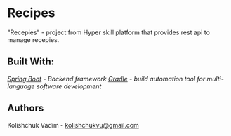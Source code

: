 # Recipes
"Recepies" - project from Hyper skill platform that provides rest api to manage recepies.

## Built With:
*[Spring Boot](https://spring.io/projects/spring-boot) - Backend framework*
*[Gradle](https://gradle.org/) - build automation tool for multi-language software development*

## Authors
Kolishchuk Vadim - <kolishchukvu@gmail.com>
